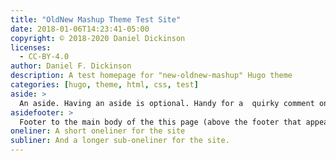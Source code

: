 ```yaml
---
title: "OldNew Mashup Theme Test Site"
date: 2018-01-06T14:23:41-05:00
copyright: © 2018-2020 Daniel Dickinson
licenses:
  - CC-BY-4.0
author: Daniel F. Dickinson
description: A test homepage for "new-oldnew-mashup" Hugo theme
categories: [hugo, theme, html, css, test]
aside: >
  An aside. Having an aside is optional. Handy for a  quirky comment on a personal site.
asidefooter: >
  Footer to the main body of the this page (above the footer that appears on every page).
oneliner: A short oneliner for the site
subliner: And a longer sub-oneliner for the site.
---
```

